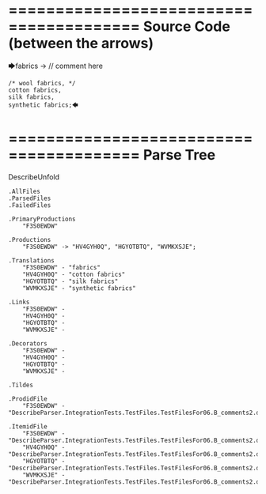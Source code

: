 ========================================
Source Code (between the arrows)
========================================

🡆fabrics -> // comment here

    /* wool fabrics, */
    cotton fabrics,
    silk fabrics,
    synthetic fabrics;🡄

========================================
Parse Tree
========================================
DescribeUnfold

    .AllFiles
    .ParsedFiles
    .FailedFiles

    .PrimaryProductions
        "F3S0EWDW" 

    .Productions
        "F3S0EWDW" -> "HV4GYH0Q", "HGYOTBTQ", "WVMKXSJE";

    .Translations
        "F3S0EWDW" - "fabrics"
        "HV4GYH0Q" - "cotton fabrics"
        "HGYOTBTQ" - "silk fabrics"
        "WVMKXSJE" - "synthetic fabrics"

    .Links
        "F3S0EWDW" - 
        "HV4GYH0Q" - 
        "HGYOTBTQ" - 
        "WVMKXSJE" - 

    .Decorators
        "F3S0EWDW" - 
        "HV4GYH0Q" - 
        "HGYOTBTQ" - 
        "WVMKXSJE" - 

    .Tildes

    .ProdidFile
        "F3S0EWDW" - "DescribeParser.IntegrationTests.TestFiles.TestFilesFor06.B_comments2.ds"

    .ItemidFile
        "F3S0EWDW" - "DescribeParser.IntegrationTests.TestFiles.TestFilesFor06.B_comments2.ds"
        "HV4GYH0Q" - "DescribeParser.IntegrationTests.TestFiles.TestFilesFor06.B_comments2.ds"
        "HGYOTBTQ" - "DescribeParser.IntegrationTests.TestFiles.TestFilesFor06.B_comments2.ds"
        "WVMKXSJE" - "DescribeParser.IntegrationTests.TestFiles.TestFilesFor06.B_comments2.ds"

